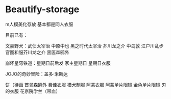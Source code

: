 # Beautify-storage
m人模美化存放 基本都是同人衣服

目前已有：

文豪野犬：武侦太宰治 中原中也 黑之时代太宰治 芥川龙之介 中岛敦 江户川乱步 官图和服芥川龙之介 黑医森鸥外

崩坏星穹铁道：星期日前后发 家主星期日 星期日衣服

JOJO的奇妙冒险：盖多·米斯达

饼（待画
首领森鸥外 费佳衣服 猎犬制服 阿蒙衣服 阿蒙单片眼镜 金色单片眼镜 刃的衣服 花京院学兰（带血）
